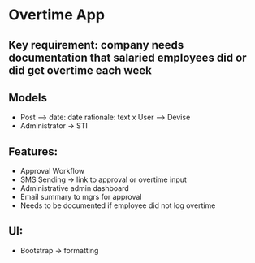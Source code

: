 # Overtime App

## Key requirement: company needs documentation that salaried employees did or did get overtime each week

## Models
- Post --> date: date rationale: text
x User --> Devise
- Administrator -> STI

## Features:
- Approval Workflow
- SMS Sending -> link to approval or overtime input
- Administrative admin dashboard
- Email summary to mgrs for approval
- Needs to be documented if employee did not log overtime

## UI:
- Bootstrap -> formatting 